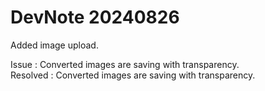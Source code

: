 # DevNote 20240826

Added image upload.

Issue : Converted images are saving with transparency.  
Resolved : Converted images are saving with transparency.  